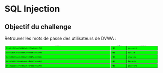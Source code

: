 # SQL Injection

## Objectif du challenge

Retrouver les mots de passe des utilisateurs de DVWA :

![](<../../../../.gitbook/assets/80ef0f7a16a8a069f943e801429ef8f7 (1).png>)

